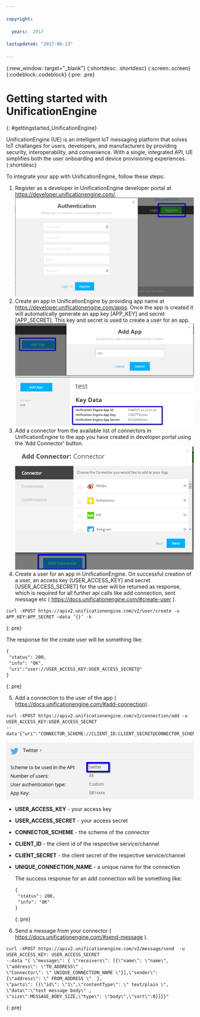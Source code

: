 ```yaml
---

copyright:

  years:  2017

lastupdated: "2017-06-13"

---
```


{:new_window: target="_blank"}
{:shortdesc: .shortdesc}
{:screen:.screen}
{:codeblock:.codeblock}
{:pre: .pre}



# Getting started with UnificationEngine
{: #gettingstarted_UnificationEngine}


UnificationEngine (UE) is an intelligent IoT messaging platform that solves IoT challanges for users, developers, and manufacturers by providing security, interoperability, and convenience. With a single, integrated API, UE simplifies both the user onboarding and device provisioning experiences.
{:shortdesc}


To integrate your app with UnificationEngine, follow these steps:

1. Register as a developer in UnificationEngine developer portal at https://developer.unificationengine.com/.
![Register](register.png) 
2. Create an app in UnificationEngine by providing app name at https://developer.unificationengine.com/apps. Once the app is created it will automatically generate an app key  [APP_KEY] and secret [APP_SECRET]. This key and secret is used to create a user for an app.
![Create App](createApp.png)
![App Details](appDetails.png)
3. Add a connector from the available list of connectors in UnificationEngine to the app you have created in developer portal using the 'Add Connector' button.
![Add Connector](addConnector.png)
4. Create a user for an app in UnificationEngine. On successful creation of a user, an access key [USER_ACCESS_KEY] and secret [USER_ACCESS_SECRET]  for the user will be returned as response, which is required for all further api calls like add connection, sent message etc ( https://docs.unificationengine.com/#create-user ).

  ```
  curl -XPOST https://apiv2.unificationengine.com/v2/user/create -u APP_KEY:APP_SECRET –data ’{}’ -k
  ```
  {: pre}

  The response for the create user will be something like:

  ```
 {
   "status": 200,
   "info": "OK", 
   "uri":"user://USER_ACCESS_KEY:USER_ACCESS_SECRET@"
  }
  ```
  {: pre}

5. Add a connection to the user of the app ( https://docs.unificationengine.com/#add-connection).

  ```
  curl -XPOST https://apiv2.unificationengine.com/v2/connection/add -u USER_ACCESS_KEY:USER_ACCESS_SECRET
  --data'{"uri":"CONNECTOR_SCHEME://CLIENT_ID:CLIENT_SECRET@CONNECTOR_SCHEME.com","name":"UNIQUE_CONNECTION_NAME"}'
  ```
  
  ![Connector Details](connectorDetails.png)
- **USER_ACCESS_KEY**  -  your access key
- **USER_ACCESS_SECRET**  -  your access secret
- **CONNECTOR_SCHEME**  -  the scheme of the connector
- **CLIENT_ID**  -  the client id of the respective service/channel
- **CLIENT_SECRET**  -   the client secret of the respective service/channel
- **UNIQUE_CONNECTION_NAME**  -   a unique name for the connection
  
  The success response for an add connection will be something like:

  ```
  {
   "status": 200,
   "info": "OK"
  } 
  ```
  {: pre}

6. Send a message from your connector ( https://docs.unificationengine.com/#send-message ).

  ```
  curl -XPOST https://apiv2.unificationengine.com/v2/message/send  -u USER_ACCESS_KEY: USER_ACCESS_SECRET
  --data "{ \"message\": { \"receivers\": [{\"name\": \"name\", \"address\": \"TO_ADDRESS\" ,
  \"Connector\": \" UNIQUE_CONNECTION_NAME \"}],\"sender\": {\"address\": \" FROM_ADDRESS \"  },
  \"parts\": [{\"id\": \"1\",\"contentType\": \" text/plain \", \"data\":\"test message body\" ,
  \"size\":MESSAGE_BODY_SIZE,\"type\": \"body\",\"sort\":0}]}}"
  ```
  {: pre}


<!-- Related links section: REQUIRED but moved to toc file (in your same folder).  Edit there by adding the following:

{: .navgroup id="learn"}
    index.md

    {: .topicgroup}
    Related links
        [UnificationEngine Developer Account](https://developer.unificationengine.com/)
    {: .navgroup-end}

To add related links, indent the 8 spaces, put the name of the link in [] and the URL in (), like so:
        [UnificationEngine Developer Account](https://developer.unificationengine.com/)
    
If you have API references to add, leave a blank line under the previous navgroup and then add:

    {: .navgroup id="reference"}
    Reference
        [API Documentation](https://docs.unificationengine.com)
    {: .navgroup-end}
-->
